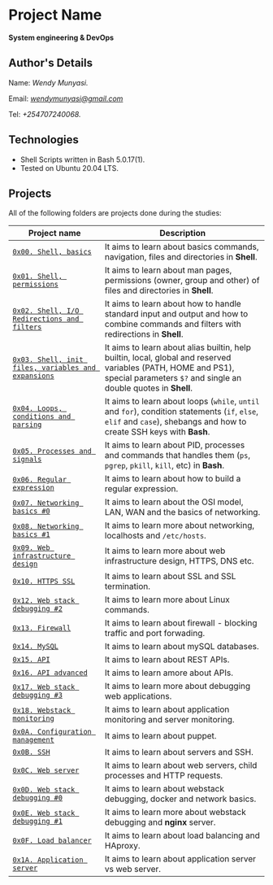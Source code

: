 # Project Name
**System engineering & DevOps**

## Author's Details
Name: *Wendy Munyasi.*

Email: *wendymunyasi@gmail.com*

Tel: *+254707240068.*

## Technologies
* Shell Scripts written in Bash 5.0.17(1).
* Tested on Ubuntu 20.04 LTS.

## Projects
All of the following folders are projects done during the studies:

| Project name | Description |
| ------------ | ----------- |
| [`0x00. Shell, basics`](https://github.com/wendymunyasi/alx-system_engineering-devops/tree/master/0x00-shell_basics) | It aims to learn about basics commands, navigation, files and directories in **Shell**.|
| [`0x01. Shell, permissions`](https://github.com/wendymunyasi/alx-system_engineering-devops/tree/master/0x01-shell_permissions) | It aims to learn about man pages, permissions (owner, group and other) of files and directories in **Shell**.|
| [`0x02. Shell, I/O Redirections and filters`](https://github.com/wendymunyasi/alx-system_engineering-devops/tree/master/0x02-shell_redirections) | It aims to learn about how to handle standard input and output and how to combine commands and filters with redirections in **Shell**.|
| [`0x03. Shell, init files, variables and expansions`](https://github.com/wendymunyasi/alx-system_engineering-devops/tree/master/0x03-shell_variables_expansions) | It aims to learn about alias builtin, help builtin, local, global and reserved variables (PATH, HOME and PS1), special parameters `$?` and single an double quotes in **Shell**.|
| [`0x04. Loops, conditions and parsing`](https://github.com/wendymunyasi/alx-system_engineering-devops/tree/master/0x04-loops_conditions_and_parsing) | It aims to learn about loops (`while`, `until` and `for`), condition statements (`if`, `else`, `elif` and `case`), shebangs and how to create SSH keys with **Bash**.|
| [`0x05. Processes and signals`](https://github.com/wendymunyasi/alx-system_engineering-devops/tree/master/0x05-processes_and_signals) | It aims to learn about PID, processes and commands that handles them (`ps`, `pgrep`, `pkill`, `kill`, etc) in **Bash**.|
| [`0x06. Regular expression`](https://github.com/wendymunyasi/alx-system_engineering-devops/tree/master/0x06-regular_expressions) | It aims to learn about how to build a regular expression.|
| [`0x07. Networking basics #0`](https://github.com/wendymunyasi/alx-system_engineering-devops/tree/master/0x07-networking_basics) | It aims to learn about the OSI model, LAN, WAN and the basics of networking.|
| [`0x08. Networking basics #1`](https://github.com/wendymunyasi/alx-system_engineering-devops/tree/master/0x08-networking_basics_2) | It aims to learn more about networking, localhosts and `/etc/hosts`.|
| [`0x09. Web infrastructure design`](https://github.com/wendymunyasi/alx-system_engineering-devops/tree/master/0x09-web_infrastructure_design) | It aims to learn more about web infrastructure design, HTTPS, DNS etc.|
| [`0x10. HTTPS SSL`](https://github.com/wendymunyasi/alx-system_engineering-devops/tree/master/0x10-https_ssl) | It aims to learn about SSL and SSL termination.|
| [`0x12. Web stack debugging #2`](https://github.com/wendymunyasi/alx-system_engineering-devops/tree/master/0x12-web_stack_debugging_2) | It aims to learn more about Linux commands.|
| [`0x13. Firewall`](https://github.com/wendymunyasi/alx-system_engineering-devops/tree/master/0x13-firewall) | It aims to learn about firewall - blocking traffic and port forwading.|
| [`0x14. MySQL`](https://github.com/wendymunyasi/alx-system_engineering-devops/tree/master/0x14-mysql) | It aims to learn about mySQL databases.|
| [`0x15. API`](https://github.com/wendymunyasi/alx-system_engineering-devops/tree/master/0x15-api) | It aims to learn about REST APIs.|
| [`0x16. API advanced`](https://github.com/wendymunyasi/alx-system_engineering-devops/tree/master/0x16-api_advanced) | It aims to learn amore about APIs.|
| [`0x17. Web stack debugging #3`](https://github.com/wendymunyasi/alx-system_engineering-devops/tree/master/0x17-web_stack_debugging_3) | It aims to learn more about debugging web applications.|
| [`0x18. Webstack monitoring`](https://github.com/wendymunyasi/alx-system_engineering-devops/tree/master/0x18-webstack_monitoring) | It aims to learn about application monitoring and server monitoring.|
| [`0x0A. Configuration management`](https://github.com/wendymunyasi/alx-system_engineering-devops/tree/master/0x0A-configuration_management) | It aims to learn about puppet.|
| [`0x0B. SSH`](https://github.com/wendymunyasi/alx-system_engineering-devops/tree/master/0x0B-ssh) | It aims to learn about servers and SSH.|
| [`0x0C. Web server`](https://github.com/wendymunyasi/alx-system_engineering-devops/tree/master/0x0C-web_server) | It aims to learn about web servers, child processes and HTTP requests.|
| [`0x0D. Web stack debugging #0`](https://github.com/wendymunyasi/alx-system_engineering-devops/tree/master/0x0D-web_stack_debugging_0) | It aims to learn about webstack debugging, docker and network basics.|
| [`0x0E. Web stack debugging #1`](https://github.com/wendymunyasi/alx-system_engineering-devops/tree/master/0x0E-web_stack_debugging_1) | It aims to learn more about webstack debugging and **nginx** server.|
| [`0x0F. Load balancer`](https://github.com/wendymunyasi/alx-system_engineering-devops/tree/master/0x0F-load_balancer) | It aims to learn about load balancing and HAproxy.|
| [`0x1A. Application server`](https://github.com/wendymunyasi/alx-system_engineering-devops/tree/master/0x1A-application_server) | It aims to learn about application server vs web server.|

